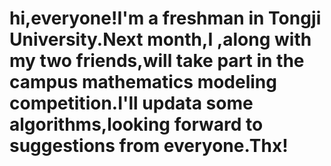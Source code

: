 # hi,everyone!I'm a freshman in Tongji University.Next month,I ,along with my two friends,will take part in the campus mathematics modeling competition.I'll updata some algorithms,looking forward to suggestions from everyone.Thx!
